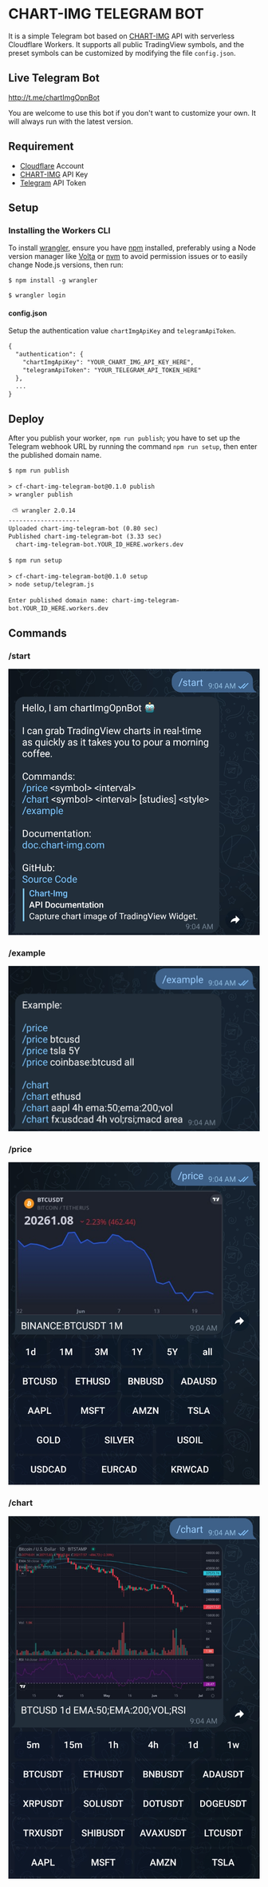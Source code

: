 # CHART-IMG TELEGRAM BOT

It is a simple Telegram bot based on [CHART-IMG](https://doc.chart-img.com) API with serverless Cloudflare Workers. It supports all public TradingView symbols, and the preset symbols can be customized by modifying the file `config.json`.

## Live Telegram Bot

http://t.me/chartImgOpnBot

You are welcome to use this bot if you don't want to customize your own. It will always run with the latest version.

## Requirement

- [Cloudflare](https://workers.cloudflare.com) Account
- [CHART-IMG](https://chart-img.com) API Key
- [Telegram](https://core.telegram.org/bots) API Token

## Setup

### Installing the Workers CLI

To install [wrangler](https://github.com/cloudflare/wrangler2), ensure you have [npm](https://docs.npmjs.com/getting-started) installed, preferably using a Node version manager like [Volta](https://volta.sh) or [nvm](https://github.com/nvm-sh/nvm) to avoid permission issues or to easily change Node.js versions, then run:

```
$ npm install -g wrangler
```

```
$ wrangler login
```

#### config.json

Setup the authentication value `chartImgApiKey` and `telegramApiToken`.

```
{
  "authentication": {
    "chartImgApiKey": "YOUR_CHART_IMG_API_KEY_HERE",
    "telegramApiToken": "YOUR_TELEGRAM_API_TOKEN_HERE"
  },
  ...
}
```

## Deploy

After you publish your worker, `npm run publish`; you have to set up the Telegram webhook URL by running the command `npm run setup`, then enter the published domain name.

```
$ npm run publish

> cf-chart-img-telegram-bot@0.1.0 publish
> wrangler publish

 ⛅️ wrangler 2.0.14
--------------------
Uploaded chart-img-telegram-bot (0.80 sec)
Published chart-img-telegram-bot (3.33 sec)
  chart-img-telegram-bot.YOUR_ID_HERE.workers.dev

$ npm run setup

> cf-chart-img-telegram-bot@0.1.0 setup
> node setup/telegram.js

Enter published domain name: chart-img-telegram-bot.YOUR_ID_HERE.workers.dev
```

## Commands

### /start

![/start](doc/start.png?raw=true)

### /example

![/example](doc/example.png?raw=true)

### /price

![/price](doc/price.png?raw=true)

### /chart

![/chart](doc/chart.png?raw=true)
